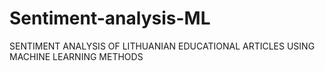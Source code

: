 # Sentiment-analysis-ML
SENTIMENT ANALYSIS OF LITHUANIAN EDUCATIONAL ARTICLES USING MACHINE LEARNING METHODS

